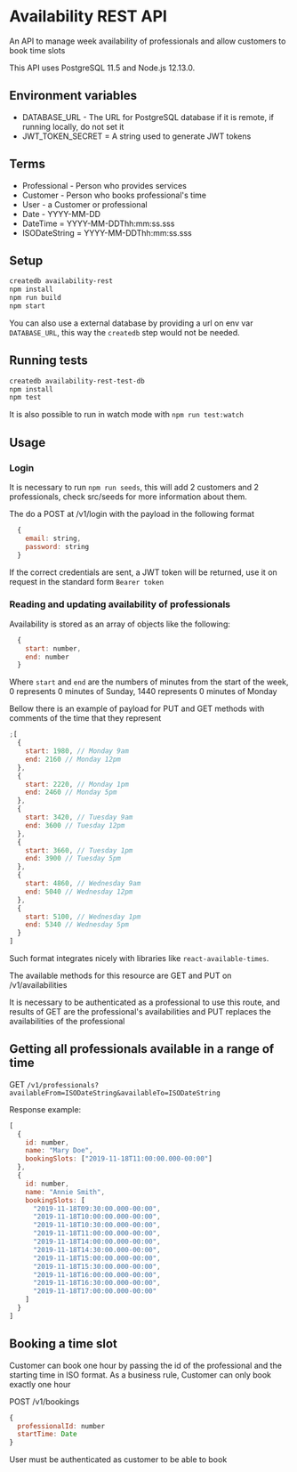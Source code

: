 # Availability REST API

An API to manage week availability of professionals and allow customers to book time slots

This API uses PostgreSQL 11.5 and Node.js 12.13.0.

## Environment variables

- DATABASE_URL - The URL for PostgreSQL database if it is remote, if running locally, do not set it
- JWT_TOKEN_SECRET = A string used to generate JWT tokens

## Terms

- Professional - Person who provides services
- Customer - Person who books professional's time
- User - a Customer or professional
- Date - YYYY-MM-DD
- DateTime = YYYY-MM-DDThh:mm:ss.sss
- ISODateString = YYYY-MM-DDThh:mm:ss.sss

## Setup

```bash
createdb availability-rest
npm install
npm run build
npm start
```

You can also use a external database by providing a url on env var `DATABASE_URL`, this way the `createdb` step would not be needed.

## Running tests

```bash
createdb availability-rest-test-db
npm install
npm test
```

It is also possible to run in watch mode with `npm run test:watch`

## Usage

### Login

It is necessary to run `npm run seeds`, this will add 2 customers and 2 professionals, check src/seeds for more information about them.

The do a POST at /v1/login with the payload in the following format

```js
  {
    email: string,
    password: string
  }
```

If the correct credentials are sent, a JWT token will be returned, use it on request in the standard form `Bearer token`

### Reading and updating availability of professionals

Availability is stored as an array of objects like the following:

```js
  {
    start: number,
    end: number
  }
```

Where `start` and `end` are the numbers of minutes from the start of the week, 0 represents 0 minutes of Sunday, 1440 represents 0 minutes of Monday

Bellow there is an example of payload for PUT and GET methods with comments of the time that they represent

```js
;[
  {
    start: 1980, // Monday 9am
    end: 2160 // Monday 12pm
  },
  {
    start: 2220, // Monday 1pm
    end: 2460 // Monday 5pm
  },
  {
    start: 3420, // Tuesday 9am
    end: 3600 // Tuesday 12pm
  },
  {
    start: 3660, // Tuesday 1pm
    end: 3900 // Tuesday 5pm
  },
  {
    start: 4860, // Wednesday 9am
    end: 5040 // Wednesday 12pm
  },
  {
    start: 5100, // Wednesday 1pm
    end: 5340 // Wednesday 5pm
  }
]
```

Such format integrates nicely with libraries like `react-available-times`.

The available methods for this resource are GET and PUT on /v1/availabilities

It is necessary to be authenticated as a professional to use this route, and results of GET are the professional's availabilities and PUT replaces the availabilities of the professional

## Getting all professionals available in a range of time

GET `/v1/professionals?availableFrom=ISODateString&availableTo=ISODateString`

Response example:

```js
[
  {
    id: number,
    name: "Mary Doe",
    bookingSlots: ["2019-11-18T11:00:00.000-00:00"]
  },
  {
    id: number,
    name: "Annie Smith",
    bookingSlots: [
      "2019-11-18T09:30:00.000-00:00",
      "2019-11-18T10:00:00.000-00:00",
      "2019-11-18T10:30:00.000-00:00",
      "2019-11-18T11:00:00.000-00:00",
      "2019-11-18T14:00:00.000-00:00",
      "2019-11-18T14:30:00.000-00:00",
      "2019-11-18T15:00:00.000-00:00",
      "2019-11-18T15:30:00.000-00:00",
      "2019-11-18T16:00:00.000-00:00",
      "2019-11-18T16:30:00.000-00:00",
      "2019-11-18T17:00:00.000-00:00"
    ]
  }
]
```

## Booking a time slot

Customer can book one hour by passing the id of the professional and the starting time in ISO format.
As a business rule, Customer can only book exactly one hour

POST /v1/bookings

```js
{
  professionalId: number
  startTime: Date
}
```

User must be authenticated as customer to be able to book
